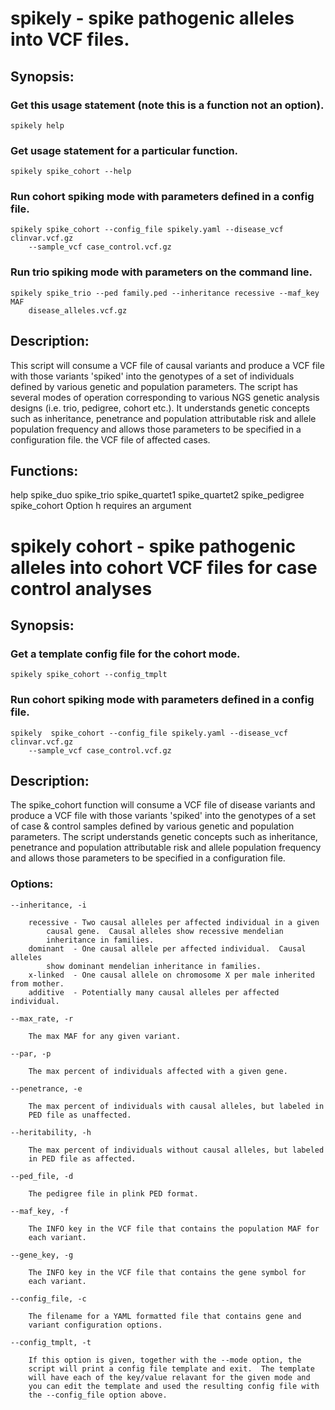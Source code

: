 # spikely - spike pathogenic alleles into VCF files.

## Synopsis:

### Get this usage statement (note this is a function not an option).

```
spikely help
```

### Get usage statement for a particular function.

```
spikely spike_cohort --help
```

### Run cohort spiking mode with parameters defined in a config file.

```
spikely spike_cohort --config_file spikely.yaml --disease_vcf clinvar.vcf.gz 
    --sample_vcf case_control.vcf.gz
```

### Run trio spiking mode with parameters on the command line.

```
spikely spike_trio --ped family.ped --inheritance recessive --maf_key MAF 
    disease_alleles.vcf.gz
```

## Description:

This script will consume a VCF file of causal variants and produce a
VCF file with those variants 'spiked' into the genotypes of a set of
individuals defined by various genetic and population parameters.  The
script has several modes of operation corresponding to various NGS
genetic analysis designs (i.e. trio, pedigree, cohort etc.).  It
understands genetic concepts such as inheritance, penetrance and
population attributable risk and allele population frequency and
allows those parameters to be specified in a configuration file.  the
VCF file of affected cases.

## Functions:

help
spike_duo
spike_trio
spike_quartet1
spike_quartet2
spike_pedigree
spike_cohort
Option h requires an argument

# spikely cohort - spike pathogenic alleles into cohort VCF files for case control analyses

## Synopsis:

### Get a template config file for the cohort mode.

```
spikely spike_cohort --config_tmplt
```

### Run cohort spiking mode with parameters defined in a config file.

```
spikely  spike_cohort --config_file spikely.yaml --disease_vcf clinvar.vcf.gz 
    --sample_vcf case_control.vcf.gz
```

## Description:

The spike_cohort function will consume a VCF file of disease variants
and produce a VCF file with those variants 'spiked' into the genotypes
of a set of case & control samples defined by various genetic and
population parameters.  The script understands genetic concepts such
as inheritance, penetrance and population attributable risk and allele
population frequency and allows those parameters to be specified in a
configuration file.

### Options:

```
--inheritance, -i

    recessive - Two causal alleles per affected individual in a given
		causal gene.  Causal alleles show recessive mendelian
		inheritance in families.
    dominant  - One causal allele per affected individual.  Causal alleles
		show dominant mendelian inheritance in families.
    x-linked  - One causal allele on chromosome X per male inherited from mother.
    additive  - Potentially many causal alleles per affected individual.

--max_rate, -r

    The max MAF for any given variant.

--par, -p

    The max percent of individuals affected with a given gene.

--penetrance, -e

    The max percent of individuals with causal alleles, but labeled in
    PED file as unaffected.

--heritability, -h

    The max percent of individuals without causal alleles, but labeled
    in PED file as affected.

--ped_file, -d

    The pedigree file in plink PED format.

--maf_key, -f

    The INFO key in the VCF file that contains the population MAF for
    each variant.

--gene_key, -g

    The INFO key in the VCF file that contains the gene symbol for
    each variant.

--config_file, -c

    The filename for a YAML formatted file that contains gene and
    variant configuration options.

--config_tmplt, -t

    If this option is given, together with the --mode option, the
    script will print a config file template and exit.  The template
    will have each of the key/value relavant for the given mode and
    you can edit the template and used the resulting config file with
    the --config_file option above.

```
